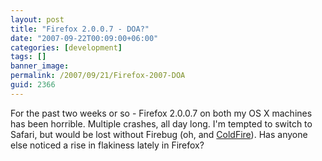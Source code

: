 ```yaml
---
layout: post
title: "Firefox 2.0.0.7 - DOA?"
date: "2007-09-22T00:09:00+06:00"
categories: [development]
tags: []
banner_image: 
permalink: /2007/09/21/Firefox-2007-DOA
guid: 2366
---
```


For the past two weeks or so - Firefox 2.0.0.7 on both my OS X machines has been horrible. Multiple crashes, all day long. I'm tempted to switch to Safari, but would be lost without Firebug (oh, and <a href="http://coldfire.riaforge.org">ColdFire</a>). Has anyone else noticed a rise in flakiness lately in Firefox?